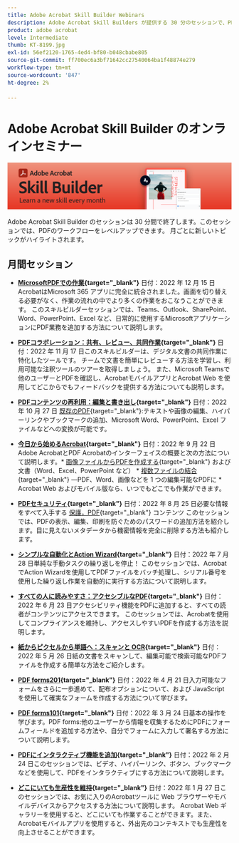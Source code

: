 ```yaml
---
title: Adobe Acrobat Skill Builder Webinars
description: Adobe Acrobat Skill Builders が提供する 30 分のセッションで、PDf のワークフローをレベルアップできます
product: adobe acrobat
level: Intermediate
thumb: KT-8199.jpg
exl-id: 56ef2120-1765-4ed4-bf80-b048cbabe805
source-git-commit: ff700ec6a3bf71642cc27540064ba1f48874e279
workflow-type: tm+mt
source-wordcount: '847'
ht-degree: 2%

---
```


# Adobe Acrobat Skill Builder のオンラインセミナー

![Acrobat Skill Builder の画像](../assets/sbacrobatwebinars.png)

Adobe Acrobat Skill Builder のセッションは 30 分間で終了します。このセッションでは、PDFのワークフローをレベルアップできます。 月ごとに新しいトピックがハイライトされます。

## 月間セッション

* **[MicrosoftPDFでの作業](https://adobe-acrobat-skill-builder.joinus.adobeevents.com/attendease/networking/experience/f7e3961b-e322-4253-bfa4-ff1957a08d99/c1111644-e958-41bf-ad6e-dffafafa7fa0){target=&quot;_blank&quot;}**
日付：2022 年 12 月 15 日AcrobatはMicrosoft 365 アプリに完全に統合されました。画面を切り替える必要がなく、作業の流れの中でより多くの作業をおこなうことができます。 このスキルビルダーセッションでは、Teams、Outlook、SharePoint、Word、PowerPoint、Excel など、日常的に使用するMicrosoftアプリケーションにPDF業務を追加する方法について説明します。

* **[PDFコラボレーション：共有、レビュー、共同作業](https://adobe-acrobat-skill-builder.joinus.adobeevents.com/attendease/networking/experience/d1eb8544-6268-4855-8500-2370b1e68045/0dd92858-0587-49f4-be60-8d48c140ef39){target=&quot;_blank&quot;}**
日付：2022 年 11 月 17 日このスキルビルダーは、デジタル文書の共同作業に特化したツールです。 チームで文書を簡単にレビューする方法を学習し、利用可能な注釈ツールのツアーを取得しましょう。 また、Microsoft Teamsで他のユーザーとPDFを確認し、AcrobatモバイルアプリとAcrobat Web を使用してどこからでもフィードバックを提供する方法についても説明します。

* **[PDFコンテンツの再利用：編集と書き出し](https://adobe-acrobat-skill-builder.joinus.adobeevents.com/attendease/networking/experience/68a9bbf2-91ca-40f0-baa1-812dd0730e0b/48c2399c-7392-4d7d-ba51-f623dead313a){target=&quot;_blank&quot;}**
日付：2022 年 10 月 27 日 [既存のPDF](https://www.adobe.com/acrobat/online/pdf-editor.html){target=&quot;_blank&quot;}:テキストや画像の編集、ハイパーリンクやブックマークの追加、Microsoft Word、PowerPoint、Excel ファイルなどへの変換が可能です。

* **[今日から始めるAcrobat](https://adobe-acrobat-skill-builder.joinus.adobeevents.com/attendease/networking/experience/360c9159-3f6f-47ae-8320-d0ad391883e1/e54db15b-af50-40ff-a274-6e927a22c6e7){target=&quot;_blank&quot;}**
日付：2022 年 9 月 22 日Adobe AcrobatとPDF Acrobatのインターフェイスの概要と次の方法について説明します。* [画像ファイルからPDFを作成する](https://www.adobe.com/jp/acrobat/online/convert-pdf.html){target=&quot;_blank&quot;} および文書（Word、Excel、PowerPoint など） * [複数ファイルの結合](https://www.adobe.com/jp/acrobat/online/merge-pdf.html){target=&quot;_blank&quot;} —PDF、Word、画像などを 1 つの編集可能なPDFに * Acrobat Web およびモバイル版なら、いつでもどこでも作業ができます。

* **[PDFセキュリティ](https://adobe-acrobat-skill-builder.joinus.adobeevents.com/attendease/networking/experience/ad3778d2-f2c3-4966-98ed-8b1bb90e4b2b/180ad785-1b5b-4c80-80ab-1df345f082ff){target=&quot;_blank&quot;}**
日付：2022 年 8 月 25 日必要な情報をすべて入手する [保護，PDF](https://www.adobe.com/acrobat/online/password-protect-pdf.html){target=&quot;_blank&quot;} コンテンツ このセッションでは、PDFの表示、編集、印刷を防ぐためのパスワードの追加方法を紹介します。目に見えないメタデータから機密情報を完全に削除する方法も紹介します。

* **[シンプルな自動化とAction Wizard](https://adobe-acrobat-skill-builder.joinus.adobeevents.com/attendease/networking/experience/45ef14f7-e5e4-4fe0-ba26-905adac092a2/24bf421e-f489-47dc-a5a4-d8d70858348c){target=&quot;_blank&quot;}**
日付：2022 年 7 月 28 日単純な手動タスクの繰り返しを停止！ このセッションでは、AcrobatでAction Wizardを使用してPDFファイルをバッチ処理し、シリアル番号を使用した繰り返し作業を自動的に実行する方法について説明します。

* **[すべての人に読みやすさ：アクセシブルなPDF](https://adobe-acrobat-skill-builder.joinus.adobeevents.com/attendease/networking/experience/18c111bd-9c63-4636-a4fd-8dc045a20423/8484f6c9-e2c9-4e1c-8d03-c2ca1d4db77c){target=&quot;_blank&quot;}**
日付：2022 年 6 月 23 日アクセシビリティ機能をPDFに追加すると、すべての読者がコンテンツにアクセスできます。 このセッションでは、Acrobatを使用してコンプライアンスを維持し、アクセスしやすいPDFを作成する方法を説明します。

* **[紙からピクセルから単語へ：スキャンと OCR](https://adobe-acrobat-skill-builder.joinus.adobeevents.com/attendease/networking/experience/db1178ff-fd0e-4429-9a91-dae080cac9c3/611fa8dd-1b65-4135-800b-feb61541615f){target=&quot;_blank&quot;}**
日付：2022 年 5 月 26 日紙の文書をスキャンして、編集可能で検索可能なPDFファイルを作成する簡単な方法をご紹介します。

* **[PDF forms201](https://adobe-acrobat-skill-builder.joinus.adobeevents.com/attendease/networking/experience/e05d5e32-598e-49a2-b847-a06207dcbfd7/39c070e1-4ef4-4fc2-aa1e-bf89fb59215e){target=&quot;_blank&quot;}**
日付：2022 年 4 月 21 日入力可能なフォームをさらに一歩進めて、配布オプションについて、および JavaScript を使用して確実なフォームを作成する方法について学びます。

* **[PDF forms101](https://adobe-acrobat-skill-builder.joinus.adobeevents.com/attendease/networking/experience/c7f08842-3d62-4b98-bb2a-029feef13621/5f8f1f46-c321-4fba-8c49-4b89d3de6d36){target=&quot;_blank&quot;}**
日付：2022 年 3 月 24 日基本の操作を学びます。PDF forms:他のユーザーから情報を収集するためにPDFにフォームフィールドを追加する方法や、自分でフォームに入力して署名する方法について説明します。

* **[PDFにインタラクティブ機能を追加](https://adobe-acrobat-skill-builder.joinus.adobeevents.com/attendease/networking/experience/c3150e33-0164-4f94-ac46-aec99b843291/14ea3de0-529f-4c79-9020-cd0a4f98aab0){target=&quot;_blank&quot;}**
日付：2022 年 2 月 24 日このセッションでは、ビデオ、ハイパーリンク、ボタン、ブックマークなどを使用して、PDFをインタラクティブにする方法について説明します。

* **[どこにいても生産性を維持](https://adobe-acrobat-skill-builder.joinus.adobeevents.com/attendease/networking/experience/99e0622a-adf9-4a8b-918f-fd4f4b3a3235/53620704-6da7-4b88-97da-a1f9f0fff3f4){target=&quot;_blank&quot;}**
日付：2022 年 1 月 27 日このセッションでは、お気に入りのAcrobatツールに Web ブラウザーやモバイルデバイスからアクセスする方法について説明します。 Acrobat Web ギャラリーを使用すると、どこにいても作業することができます。また、Acrobatモバイルアプリを使用すると、外出先のコンテキストでも生産性を向上させることができます。